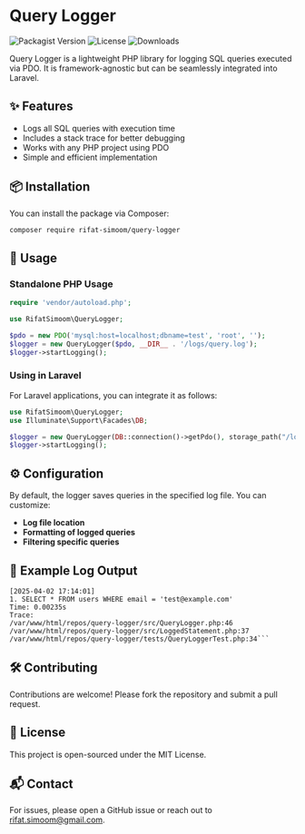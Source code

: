 # Query Logger

![Packagist Version](https://img.shields.io/packagist/v/rifat-simoom/query-logger)
![License](https://img.shields.io/github/license/rifat-simoom/query-logger)
![Downloads](https://img.shields.io/packagist/dt/rifat-simoom/query-logger)

Query Logger is a lightweight PHP library for logging SQL queries executed via PDO. It is framework-agnostic but can be seamlessly integrated into Laravel.

## ✨ Features
- Logs all SQL queries with execution time
- Includes a stack trace for better debugging
- Works with any PHP project using PDO
- Simple and efficient implementation

## 📦 Installation
You can install the package via Composer:

```sh
composer require rifat-simoom/query-logger
```

## 🚀 Usage
### **Standalone PHP Usage**
```php
require 'vendor/autoload.php';

use RifatSimoom\QueryLogger;

$pdo = new PDO('mysql:host=localhost;dbname=test', 'root', '');
$logger = new QueryLogger($pdo, __DIR__ . '/logs/query.log');
$logger->startLogging();
```

### **Using in Laravel**
For Laravel applications, you can integrate it as follows:

```php
use RifatSimoom\QueryLogger;
use Illuminate\Support\Facades\DB;

$logger = new QueryLogger(DB::connection()->getPdo(), storage_path("/logs/get-token-query.log"));
$logger->startLogging();
```

## ⚙️ Configuration
By default, the logger saves queries in the specified log file. You can customize:
- **Log file location**
- **Formatting of logged queries**
- **Filtering specific queries**

## 📄 Example Log Output
```
[2025-04-02 17:14:01]
1. SELECT * FROM users WHERE email = 'test@example.com'
Time: 0.00235s
Trace:
/var/www/html/repos/query-logger/src/QueryLogger.php:46
/var/www/html/repos/query-logger/src/LoggedStatement.php:37
/var/www/html/repos/query-logger/tests/QueryLoggerTest.php:34```
```
## 🛠️ Contributing
Contributions are welcome! Please fork the repository and submit a pull request.

## 📜 License
This project is open-sourced under the MIT License.

## 📬 Contact
For issues, please open a GitHub issue or reach out to rifat.simoom@gmail.com.

